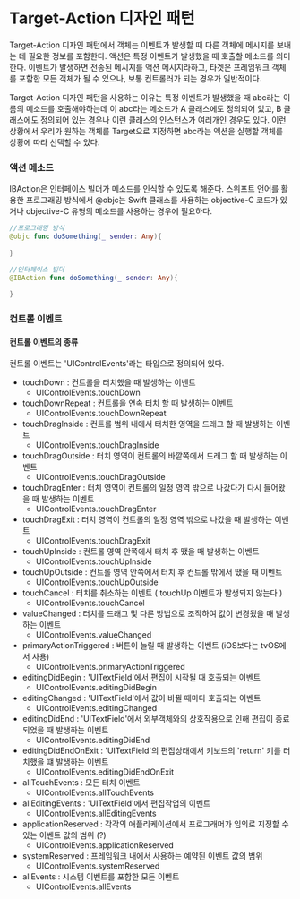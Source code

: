 # Target-Action 디자인 패턴

Target-Action 디자인 패턴에서 객체는 이벤트가 발생할 때 다른 객체에 메시지를 보내는 데 필요한 정보를 포함한다. 액션은 특정 이벤트가 발생했을 때 호출할 메소드를 의미한다. 이벤트가 발생하면 전송된 메시지를 액션 메시지라하고, 타겟은 프레임워크 객체를 포함한 모든 객체가 될 수 있으나, 보통 컨트롤러가 되는 경우가 일반적이다.

Target-Action 디자인 패턴을 사용하는 이유는 특정 이벤트가 발생했을 때 abc라는 이름의 메소드를 호출해야하는데 이 abc라는 메소드가 A 클래스에도 정의되어 있고, B 클래스에도 정의되어 있는 경우나 이런 클래스의 인스턴스가 여러개인 경우도 있다. 이런 상황에서 우리가 원하는 객체를 Target으로 지정하면 abc라는 액션을 실행할 객체를 상황에 따라 선택할 수 있다.



### 액션 메소드

IBAction은 인터페이스 빌더가 메소드를 인식할 수 있도록 해준다. 스위프트 언어를 활용한 프로그래밍 방식에서 @objc는 Swift 클래스를 사용하는 objective-C 코드가 있거나 objective-C 유형의 메소드를 사용하는 경우에 필요하다.

```swift
//프로그래밍 방식
@objc func doSomething(_ sender: Any){
    
}

//인터페이스 빌더
@IBAction func doSomething(_ sender: Any){
    
}
```



### 컨트롤 이벤트

#### 컨트롤 이벤트의 종류

컨트롤 이벤트는 'UIControlEvents'라는 타입으로 정의되어 있다.

- touchDown : 컨트롤을 터치했을 때 발생하는 이벤트
  - UIControlEvents.touchDown
- touchDownRepeat : 컨트롤을 연속 터치 할 때 발생하는 이벤트
  - UIControlEvents.touchDownRepeat
- touchDragInside : 컨트롤 범위 내에서 터치한 영역을 드래그 할 때 발생하는 이벤트
  - UIControlEvents.touchDragInside
- touchDragOutside : 터치 영역이 컨트롤의 바깥쪽에서 드래그 할 때 발생하는 이벤트
  - UIControlEvents.touchDragOutside
- touchDragEnter : 터치 영역이 컨트롤의 일정 영역 밖으로 나갔다가 다시 들어왔을 때 발생하는 이벤트
  - UIControlEvents.touchDragEnter
- touchDragExit : 터치 영역이 컨트롤의 일정 영역 밖으로 나갔을 때 발생하는 이벤트
  - UIControlEvents.touchDragExit
- touchUpInside : 컨트롤 영역 안쪽에서 터치 후 땠을 때 발생하는 이벤트
  - UIControlEvents.touchUpInside
- touchUpOutside : 컨트롤 영역 안쪽에서 터치 후 컨트롤 밖에서 땠을 때 이벤트
  - UIControlEvents.touchUpOutside
- touchCancel : 터치를 취소하는 이벤트 ( touchUp 이벤트가 발생되지 않는다 )
  - UIControlEvents.touchCancel
- valueChanged : 터치를 드래그 및 다른 방법으로 조작하여 값이 변경됬을 때 발생하는 이벤트
  - UIControlEvents.valueChanged
- primaryActionTriggered : 버튼이 눌릴 때 발생하는 이벤트 (iOS보다는 tvOS에서 사용)
  - UIControlEvents.primaryActionTriggered
- editingDidBegin : 'UITextField'에서 편집이 시작될 때 호출되는 이벤트
  - UIControlEvents.editingDidBegin
- editingChanged : 'UITextField'에서 값이 바뀔 때마다 호출되는 이벤트
  - UIControlEvents.editingChanged
- editingDidEnd : 'UITextField'에서 외부객체와의 상호작용으로 인해 편집이 종료되었을 때 발생하는 이벤트
  - UIControlEvents.editingDidEnd
- editingDidEndOnExit : 'UITextField'의 편집상태에서 키보드의 'return' 키를 터치했을 떄 발생하는 이벤트
  - UIControlEvents.editingDidEndOnExit
- allTouchEvents : 모든 터치 이벤트
  - UIControlEvents.allTouchEvents
- allEditingEvents : 'UITextField'에서 편집작업의 이벤트
  - UIControlEvents.allEditingEvents
- applicationReserved : 각각의 애플리케이션에서 프로그래머가 임의로 지정할 수 있는 이벤트 값의 범위 (?)
  - UIControlEvents.applicationReserved
- systemReserved : 프레임워크 내에서 사용하는 예약된 이벤트 값의 범위
  - UIControlEvents.systemReserved
- allEvents : 시스템 이벤트를 포함한 모든 이벤트
  - UIControlEvents.allEvents

